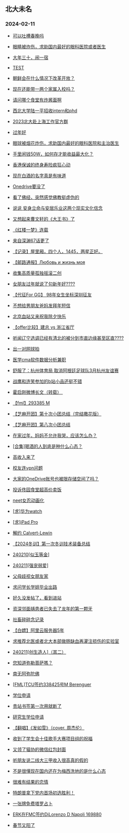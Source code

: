 ## 北大未名 
### 2024-02-11

+ [可以吐槽春晚吗](https://bbs.pku.edu.cn/v2/post-read.php?bid=890&threadid=18747085)

+ [眼睛被炸伤，求助国内最好的眼科医院或者医生](https://bbs.pku.edu.cn/v2/post-read.php?bid=351&threadid=18747220)

+ [大年三十，闹一宿](https://bbs.pku.edu.cn/v2/post-read.php?bid=890&threadid=18747052)

+ [TEST](https://bbs.pku.edu.cn/v2/post-read.php?bid=7&threadid=18655636)

+ [朝鲜会在什么情况下改革开放？](https://bbs.pku.edu.cn/v2/post-read.php?bid=155&threadid=18747141)

+ [现在还能带一两个家属入校吗？](https://bbs.pku.edu.cn/v2/post-read.php?bid=1431&threadid=18747188)

+ [请问哪个食堂有炸酱面啊](https://bbs.pku.edu.cn/v2/post-read.php?bid=1431&threadid=18739604)

+ [西北大学陆一平招收intern和phd](https://bbs.pku.edu.cn/v2/post-read.php?bid=51&threadid=18746500)

+ [2023北大赴上海工作官方群](https://bbs.pku.edu.cn/v2/post-read.php?bid=472&threadid=18573173)

+ [过年好](https://bbs.pku.edu.cn/v2/post-read.php?bid=468&threadid=18747122)

+ [眼球被烟花炸伤，求助国内最好的眼科医院和主治医生](https://bbs.pku.edu.cn/v2/post-read.php?bid=244&threadid=18747221)

+ [手里闲钱50W，如何存才能收益最大化？](https://bbs.pku.edu.cn/v2/post-read.php?bid=249&threadid=18746393)

+ [香港保诚的终身寿险疯狂心动](https://bbs.pku.edu.cn/v2/post-read.php?bid=249&threadid=18744949)

+ [现在白酒的名字真是有味道](https://bbs.pku.edu.cn/v2/post-read.php?bid=606&threadid=18746996)

+ [Onedrive要没了](https://bbs.pku.edu.cn/v2/post-read.php?bid=35&threadid=18744366)

+ [看了佛经，突然感觉佛教挺虚伪的](https://bbs.pku.edu.cn/v2/post-read.php?bid=10&threadid=18745982)

+ [说说 安身立命与安居乐业这两个现实文化信念](https://bbs.pku.edu.cn/v2/post-read.php?bid=10&threadid=18747167)

+ [又想起来曹文轩的《大王书》了](https://bbs.pku.edu.cn/v2/post-read.php?bid=218&threadid=18747082)

+ [《红楼一梦》连载](https://bbs.pku.edu.cn/v2/post-read.php?bid=1475&threadid=18747023)

+ [来自深渊67话更了](https://bbs.pku.edu.cn/v2/post-read.php?bid=108&threadid=18747232)

+ [【记录】屋里厢，四个人，1445，两星正好。](https://bbs.pku.edu.cn/v2/post-read.php?bid=90&threadid=18667701)

+ [【邮路通报】Любовь и жизнь моя](https://bbs.pku.edu.cn/v2/post-read.php?bid=1367&threadid=18736012)

+ [收集高质量孤独摇滚二创](https://bbs.pku.edu.cn/v2/post-read.php?bid=108&threadid=18436377)

+ [女朋友过年就说了句新年好????](https://bbs.pku.edu.cn/v2/post-read.php?bid=36&threadid=18747155)

+ [【代征For GG】 98年女生坐标深圳征友](https://bbs.pku.edu.cn/v2/post-read.php?bid=167&threadid=18747242)

+ [不想给男朋友爸妈发拜年短信](https://bbs.pku.edu.cn/v2/post-read.php?bid=36&threadid=18747166)

+ [北京血站又来祝我除夕快乐](https://bbs.pku.edu.cn/v2/post-read.php?bid=103&threadid=18747076)

+ [【offer比较】建总 vs 浙江省厅](https://bbs.pku.edu.cn/v2/post-read.php?bid=99&threadid=18747086)

+ [听闻辽宁选调已经有清北的被分到市直边缘甚至区直????](https://bbs.pku.edu.cn/v2/post-read.php?bid=99&threadid=18746993)

+ [出一对网球拍](https://bbs.pku.edu.cn/v2/post-read.php?bid=71&threadid=18666012)

+ [医学cma软件数据分析兼职](https://bbs.pku.edu.cn/v2/post-read.php?bid=419&threadid=18747234)

+ [舒服了：杭州体育局 取消阿根廷足球队3月杭州友谊赛](https://bbs.pku.edu.cn/v2/post-read.php?bid=93&threadid=18747091)

+ [战鹰和连笑参加的b站小品还挺不错](https://bbs.pku.edu.cn/v2/post-read.php?bid=643&threadid=18747087)

+ [霍启刚微博长文（转载） ](https://bbs.pku.edu.cn/v2/post-read.php?bid=93&threadid=18746364)

+ [【fml】293385 M](https://bbs.pku.edu.cn/v2/post-read.php?bid=519&threadid=18747250)

+ [【芝麻开团】第十次小团总结（完结撒花版）](https://bbs.pku.edu.cn/v2/post-read.php?bid=696&threadid=18747171)

+ [【芝麻开团】第八次小团总结](https://bbs.pku.edu.cn/v2/post-read.php?bid=696&threadid=18706176)

+ [在家过年，妈妈不允许我哭，应该怎么办？](https://bbs.pku.edu.cn/v2/post-read.php?bid=690&threadid=18746913)

+ [[合集]喝酒的人到底是种什么心态？](https://bbs.pku.edu.cn/v2/post-read.php?bid=690&threadid=18747212)

+ [高收入来了](https://bbs.pku.edu.cn/v2/post-read.php?bid=543&threadid=18747065)

+ [校友连vpn问题](https://bbs.pku.edu.cn/v2/post-read.php?bid=668&threadid=18746335)

+ [大家的OneDrive账号也被限存储空间了吗？](https://bbs.pku.edu.cn/v2/post-read.php?bid=668&threadid=18747058)

+ [投诉佟园食堂超高价卖饭](https://bbs.pku.edu.cn/v2/post-read.php?bid=438&threadid=18747159)

+ [neet女忍动画化](https://bbs.pku.edu.cn/v2/post-read.php?bid=108&threadid=18747260)

+ [[求]华为watch](https://bbs.pku.edu.cn/v2/post-read.php?bid=71&threadid=18746921)

+ [[求]iPad Pro](https://bbs.pku.edu.cn/v2/post-read.php?bid=71&threadid=18745479)

+ [解约 Calvert-Lewin](https://bbs.pku.edu.cn/v2/post-read.php?bid=519&threadid=18747287)

+ [【2024冬训】第一次冬训技术装备总结](https://bbs.pku.edu.cn/v2/post-read.php?bid=224&threadid=18747284)

+ [240210[似玉等金]](https://bbs.pku.edu.cn/v2/post-read.php?bid=104&threadid=18747307)

+ [240211[强宠弱爱]](https://bbs.pku.edu.cn/v2/post-read.php?bid=104&threadid=18747306)

+ [父母歧视女朋友家](https://bbs.pku.edu.cn/v2/post-read.php?bid=52&threadid=18747005)

+ [求问学长学姐毕业出路](https://bbs.pku.edu.cn/v2/post-read.php?bid=99&threadid=18747172)

+ [好久没发帖了，看到进站](https://bbs.pku.edu.cn/v2/post-read.php?bid=130&threadid=18734760)

+ [资深邻面龋患者已失去了龙年的第一颗牙](https://bbs.pku.edu.cn/v2/post-read.php?bid=244&threadid=18747204)

+ [社畜碎碎念记录](https://bbs.pku.edu.cn/v2/post-read.php?bid=361&threadid=18746065)

+ [【白嫖】阿里云服务器5年](https://bbs.pku.edu.cn/v2/post-read.php?bid=1380&threadid=18674117)

+ [求推荐北医或者北大本部做肠缺血再灌注损伤的实验室](https://bbs.pku.edu.cn/v2/post-read.php?bid=138&threadid=18747315)

+ [240211[创生造人]（其二）](https://bbs.pku.edu.cn/v2/post-read.php?bid=104&threadid=18747314)

+ [您知道弥勒菩萨嗎？](https://bbs.pku.edu.cn/v2/post-read.php?bid=10&threadid=18747129)

+ [南无阿弥陀佛](https://bbs.pku.edu.cn/v2/post-read.php?bid=10&threadid=18732014)

+ [[FML]TCU签约338425号M Berenguer](https://bbs.pku.edu.cn/v2/post-read.php?bid=519&threadid=18747323)

+ [学位申请](https://bbs.pku.edu.cn/v2/post-read.php?bid=138&threadid=18747328)

+ [贵站书签第一次用就断了](https://bbs.pku.edu.cn/v2/post-read.php?bid=162&threadid=18747338)

+ [研究生学位申请](https://bbs.pku.edu.cn/v2/post-read.php?bid=138&threadid=18747328)

+ [【翻唱】《发如雪》（cover. 周杰伦）](https://bbs.pku.edu.cn/v2/post-read.php?bid=79&threadid=18747329)

+ [收到了学生会十佳歌手大赛项目组的祝福](https://bbs.pku.edu.cn/v2/post-read.php?bid=79&threadid=18747081)

+ [又领了猫协的微信红包封面](https://bbs.pku.edu.cn/v2/post-read.php?bid=97&threadid=18747179)

+ [听朋友说二线大三甲收入很高真的假的](https://bbs.pku.edu.cn/v2/post-read.php?bid=99&threadid=18747230)

+ [不是很懂现在国内还在为梅西洗地的是什么心态](https://bbs.pku.edu.cn/v2/post-read.php?bid=93&threadid=18747337)

+ [很难有结果的恋情](https://bbs.pku.edu.cn/v2/post-read.php?bid=690&threadid=18747336)

+ [特朗普拿下党内首场初选胜利！](https://bbs.pku.edu.cn/v2/post-read.php?bid=155&threadid=18740278)

+ [一张牌免费塔罗占卜](https://bbs.pku.edu.cn/v2/post-read.php?bid=103&threadid=18009142)

+ [ERK在FMC签约DiLorenzo D Napoli 169880](https://bbs.pku.edu.cn/v2/post-read.php?bid=519&threadid=18747340)

+ [春节又阳了](https://bbs.pku.edu.cn/v2/post-read.php?bid=244&threadid=18747312)

